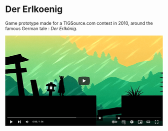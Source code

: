 # Der Erlkoenig

Game prototype made for a TIGSource.com contest in 2010, around the famous German tale : _Der Erlkönig_.

[![youtube screenshot](img/der-erlkoenig-video-screenshot.png)](https://www.youtube.com/watch?v=EzBeBu_UmCU)